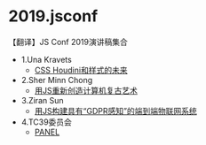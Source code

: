 # 2019.jsconf
【翻译】JS Conf 2019演讲稿集合

* 1.Una Kravets
    * [CSS Houdini和样式的未来](speakers/UnaKravets.md)
* 2.Sher Minn Chong
    * [用JS重新创造计算机复古艺术](speakers/SherMinnChong.md)
* 3.Ziran Sun
    * [用JS构建具有“GDPR感知”的端到端物联网系统](speakers/ZiranSun.md)
* 4.TC39委员会
    * [PANEL](speakers/TC39Committee.md)